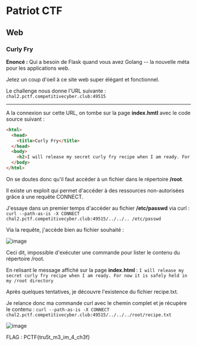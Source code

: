 # Patriot CTF

## Web

### Curly Fry

**Enoncé :** Qui a besoin de Flask quand vous avez Golang -- la nouvelle méta pour les applications web.

Jetez un coup d'oeil à ce site web super élégant et fonctionnel.

Le challenge nous donne l'URL suivante : `chal2.pctf.competitivecyber.club:49515`

***

A la connexion sur cette URL, on tombe sur la page **index.hmtl** avec le code source suivant :

```html
<html>
  <head>
    <title>Curly Fry</title>
  </head>
  <body>
    <h2>I will release my secret curly fry recipe when I am ready. For now it is safely held in my /root directory</h2>
  </body>
</html>
```

On se doutes donc qu'il faut accéder à un fichier dans le répertoire **/root**.

Il existe un exploit qui permet d'accéder à des ressources non-autorisées grâce à une requête CONNECT.

J'essaye dans un premier temps d'accéder au fichier **/etc/passwd** via curl : `curl --path-as-is -X CONNECT chal2.pctf.competitivecyber.club:49515/../../..
/etc/passwd`

Via la requête, j'accède bien au fichier souhaité :

![image](https://user-images.githubusercontent.com/49941629/166076146-30bb3dff-12a2-4c41-b867-73f19eb2b62b.png)

Ceci dit, impossible d'exécuter une commande pour lister le contenu du répertoire /root.

En relisant le message affiché sur la page **index.html** : `I will release my secret curly fry recipe when I am ready. For now it is safely held in my /root directory`

Après quelques tentatives, je découvre l'existence du fichier recipe.txt.

Je relance donc ma commande curl avec le chemin complet et je récupère le contenu : `curl --path-as-is -X CONNECT chal2.pctf.competitivecyber.club:49515/../../../root/recipe.txt`

![image](https://user-images.githubusercontent.com/49941629/166076128-1acaa89b-ad4e-4c55-900e-5062165d01f0.png)

FLAG : PCTF{tru5t_m3_im_4_ch3f}
